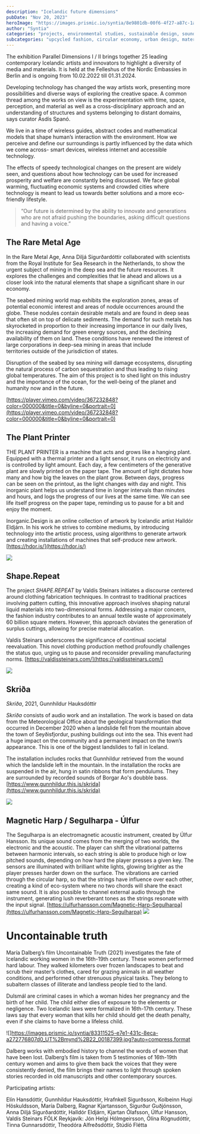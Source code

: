 ```yaml
---
description: "Icelandic future dimensions"
pubDate: "Nov 20, 2023"
heroImage: "https://images.prismic.io/syntia/8e9801db-00f6-4f27-a87c-1aafca357b20_20231119_155548.jpg?auto=compress,format"
author: "Syntia"
categories: "projects, environmental studies, sustainable design, sound studies"
subcategories: "upcycled fashion, circular economy, urban design, material design"
---
```


The exhibition Parallel Dimensions I / II brings together 25 leading
contemporary Icelandic artists and innovators to highlight a diversity of media
and materials. It is held at the Felleshus of the Nordic Embassies in Berlin and
is ongoing from 10.02.2022 till 01.31.2024.

Developing technology has changed the way artists work, presenting more
possibilities and diverse ways of exploring the creative space. A common thread
among the works on view is the experimentation with time, space, perception, and
material as well as a cross-disciplinary approach and an understanding of
structures and systems belonging to distant domains, says curator Ásdís Spanó.

We live in a time of wireless guides, abstract codes and mathematical models
that shape human’s interaction with the environment. How we perceive and define
our surroundings is partly influenced by the data which we come across- smart
devices, wireless internet and accessible technology.

The effects of speedy technological changes on the present are widely seen, and
questions about how technology can be used for increased prosperity and welfare
are constantly being discussed. We face global warming, fluctuating economic
systems and crowded cities where technology is meant to lead us towards better
solutions and a more eco-friendly lifestyle.

> “Our future is determined by the ability to innovate and generations who are
> not afraid pushing the boundaries, asking difficult questions and having a
> voice.”

## The Rare Metal Age

In the Rare Metal Age, Anna Diljá Sigurðardóttir collaborated with scientists
from the Royal Institute for Sea Research in the Netherlands, to show the urgent
subject of mining in the deep sea and the future resources. It explores the
challenges and complexities that lie ahead and allows us a closer look into the
natural elements that shape a significant share in our economy.

The seabed mining world map exhibits the exploration zones, areas of potential
economic interest and areas of nodule occurrences around the globe. These
nodules contain desirable metals and are found in deep seas that often sit on
top of delicate sediments. The demand for such metals has skyrocketed in
proportion to their increasing importance in our daily lives, the increasing
demand for green energy sources, and the declining availability of them on
land. These conditions have renewed the interest of large corporations
in deep-sea mining in areas that include territories outside of the jurisdiction
of states.

Disruption of the seabed by sea mining will damage ecosystems, disrupting
the natural process of carbon sequestration and thus leading to rising global
temperatures. The aim of this project is to shed light on this industry and
the importance of the ocean, for the well-being of the planet and humanity now
and in the future.

[https://player.vimeo.com/video/367232848?color=000000&title=0&byline=0&portrait=0](https://player.vimeo.com/video/367232848?color=000000&title=0&byline=0&portrait=0)

## The Plant Printer

THE PLANT PRINTER is a machine that acts and grows like a hanging plant.
Equipped with a thermal printer and a light sensor, it runs on electricity and
is controlled by light amount. Each day, a few centimeters of the generative
plant are slowly printed on the paper tape. The amount of light dictates how
many and how big the leaves on the plant grow. Between days, progress can be
seen on the printout, as the light changes with day and night. This inorganic
plant helps us understand time in longer intervals than minutes and hours, and
logs the progress of our lives at the same time. We can see life itself progress
on the paper tape, reminding us to pause for a bit and enjoy the moment.

Inorganic.Design is an online collection of artwork by Icelandic artist Halldór
Eldjárn. In his work he strives to combine mediums, by introducing technology
into the artistic process, using algorithms to generate artwork and creating
installations of machines that self-produce new artwork.
[https://hdor.is/](https://hdor.is/)

![](https://images.prismic.io/syntia/8e9801db-00f6-4f27-a87c-1aafca357b20_20231119_155548.jpg?auto=compress,format)

## Shape.Repeat

The project _SHAPE.REPEAT_ by Valdís Steinars initiates a discourse centered
around clothing fabrication techniques. In contrast to traditional practices
involving pattern cutting, this innovative approach involves shaping natural
liquid materials into two-dimensional forms. Addressing a major concern, the
fashion industry contributes to an annual textile waste of approximately 60
billion square meters. However, this approach obviates the generation of surplus
cuttings, allowing for precise material allocation.

Valdís Steinars underscores the significance of continual societal reevaluation.
This novel clothing production method profoundly challenges the status quo,
urging us to pause and reconsider prevailing manufacturing norms.
[https://valdissteinars.com/](https://valdissteinars.com/)

![](https://images.prismic.io/syntia/243375c4-70a9-4c38-8732-fc3b063bbdfc_IMG_20231119_153615.jpg?auto=compress,format)

## Skriða

_Skriða_, 2021, Gunnhildur Hauksdóttir

_Skriða_ consists of audio work and an installation. The work is based on data
from the Meteorological Office about the geological transformation that occurred
in December 2020 when a landslide fell from the mountain above the town of
Seyðisfjordur, pushing buildings out into the sea. This event had a huge impact
on the community and a permanent impact on the town’s appearance. This is one of
the biggest landslides to fall in Iceland.

The installation includes rocks that Gunnhildur retrieved from the wound which
the landslide left in the mountain. In the installation the rocks are suspended
in the air, hung in satin ribbons that form pendulums. They are surrounded
by recorded sounds of Borgar Ao's doubble bass.
[https://www.gunnhildur.this.is/skrida](https://www.gunnhildur.this.is/skrida)

![](https://images.prismic.io/syntia/604eee60-c995-4b69-b35d-8afaf5f8cc72_IMG_20231119_184057.jpg?auto=compress,format)

## Magnetic Harp / Segulharpa - Úlfur

The Segulharpa is an electromagnetic acoustic instrument, created by Úlfur
Hansson. Its unique sound comes from the merging of two worlds, the electronic
and the acoustic. The player can shift the vibrational patterns between harmonic
intervals, so each string is able to produce high or low pitched sounds,
depending on how hard the player presses a given key. The sensors are
illuminated with brilliant white lights, glowing brighter as the player presses
harder down on the surface. The vibrations are carried through the circular
harp, so that the strings have influence over each other, creating a kind of
eco-system where no two chords will share the exact same sound. It is also
possible to channel external audio through the instrument, generating lush
reverberant tones as the strings resonate with the input signal.
[https://ulfurhansson.com/Magnetic-Harp-Segulharpa](https://ulfurhansson.com/Magnetic-Harp-Segulharpa)
![](https://images.prismic.io/syntia/f66b70e0-b8d3-48dc-88fd-8306ff6cdc2f_IMG_20231119_153657.jpg?auto=compress,format)

# Uncontainable truth

María Dalberg’s film Uncontainable Truth (2021) investigates the fate of
Icelandic working women in the 16th-19th century. These women performed hard
labour. They walked kilometers over frozen landscapes to beat and scrub their
master’s clothes, cared for grazing animals in all weather conditions, and
performed other strenuous physical tasks. They belong to subaltern classes of
illiterate and landless people tied to the land.

Dulsmál are criminal cases in which a woman hides her pregnancy and the birth of
her child. The child either dies of exposure to the elements or negligence. Two
Icelandic laws were formalized in 16th-17th century. These laws say that every
woman that kills her child should get the death penalty, even if she claims to
have borne a lifeless child.

![]https://images.prismic.io/syntia/83311525-e7e1-431c-8eca-a272776807d0_UT%2Bmynd%2B22_00187399.jpg?auto=compress,format

Dalberg works with embodied history to channel the words of women that have been
lost. Dalberg’s film is taken from 5 testimonies of 16th-19th century women and
aims to give them back the voices that they were consistently denied, the film
brings their names to light through spoken stories recorded in old manuscripts
and other contemporary sources.

Participating artists:

Elín Hansdóttir, Gunnhildur Hauksdóttir, Hrafnkell Sigurðsson, Kolbeinn Hugi
Höskuldsson, María Dalberg, Ragnar Kjartansson, Sigurður Guðjónsson, Anna Diljá
Sigurðardóttir, Halldór Eldjárn, Kjartan Ólafsson, Úlfur Hansson, Valdís
Steinars FÓLK Reykjavík: Jón Helgi Hólmgeirsson, Ólína Rögnudóttir, Tinna
Gunnarsdóttir, Theodóra Alfreðsdóttir, Stúdíó Flétta
